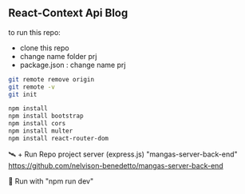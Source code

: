 ## React-Context Api Blog 

to run this repo: 

- clone this repo
- change name folder prj
- package.json : change name prj

```bash
git remote remove origin
git remote -v
git init
```

```bash
npm install
npm install bootstrap
npm install cors   
npm install multer
npm install react-router-dom
```

🛰️ + Run Repo project server (express.js) "mangas-server-back-end"
https://github.com/nelvison-benedetto/mangas-server-back-end

📲 Run with  "npm run dev" 